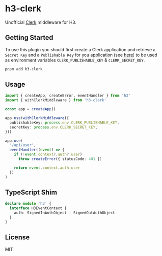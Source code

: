 # h3-clerk

Unofficial [Clerk](https://clerk.com/) middleware for H3.

## Getting Started

To use this plugin you should first create a Clerk application and retrieve a `Secret Key` and a `Publishable Key` for you application (see [here](https://clerk.com/docs/reference/node/getting-started)) to be used as environment variables `CLERK_PUBLISHABLE_KEY` & `CLERK_SECRET_KEY`.

```bash
pnpm add h3-clerk
```

## Usage

```ts
import { createApp, createError, eventHandler } from 'h3'
import { withClerkMiddleware } from 'h3-clerk'

const app = createApp()

app.use(withClerkMiddleware({
  publishableKey: process.env.CLERK_PUBLISHABLE_KEY,
  secretKey: process.env.CLERK_SECRET_KEY,
}))

app.use(
  '/api/user',
  eventHandler((event) => {
    if (!event.context?.auth?.user)
      throw createError({ statusCode: 401 })

    return event.context.auth.user
  })
)
```

## TypeScript Shim

```ts
declare module 'h3' {
  interface H3EventContext {
    auth: SignedInAuthObject | SignedOutAuthObject
  }
}
```

## License

MIT
